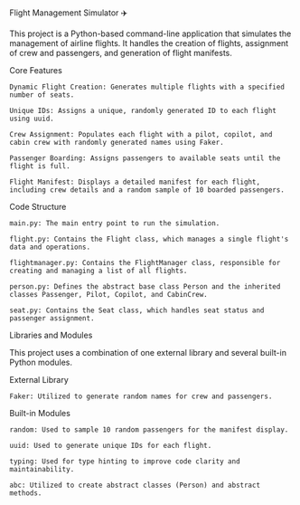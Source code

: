 Flight Management Simulator ✈️

This project is a Python-based command-line application that simulates the management of airline flights. It handles the creation of flights, assignment of crew and passengers, and generation of flight manifests.

Core Features

    Dynamic Flight Creation: Generates multiple flights with a specified number of seats.

    Unique IDs: Assigns a unique, randomly generated ID to each flight using uuid.

    Crew Assignment: Populates each flight with a pilot, copilot, and cabin crew with randomly generated names using Faker.

    Passenger Boarding: Assigns passengers to available seats until the flight is full.

    Flight Manifest: Displays a detailed manifest for each flight, including crew details and a random sample of 10 boarded passengers.

Code Structure

    main.py: The main entry point to run the simulation.

    flight.py: Contains the Flight class, which manages a single flight's data and operations.

    flightmanager.py: Contains the FlightManager class, responsible for creating and managing a list of all flights.

    person.py: Defines the abstract base class Person and the inherited classes Passenger, Pilot, Copilot, and CabinCrew.

    seat.py: Contains the Seat class, which handles seat status and passenger assignment.

Libraries and Modules

This project uses a combination of one external library and several built-in Python modules.

External Library

    Faker: Utilized to generate random names for crew and passengers.

Built-in Modules

    random: Used to sample 10 random passengers for the manifest display.

    uuid: Used to generate unique IDs for each flight.

    typing: Used for type hinting to improve code clarity and maintainability.

    abc: Utilized to create abstract classes (Person) and abstract methods.